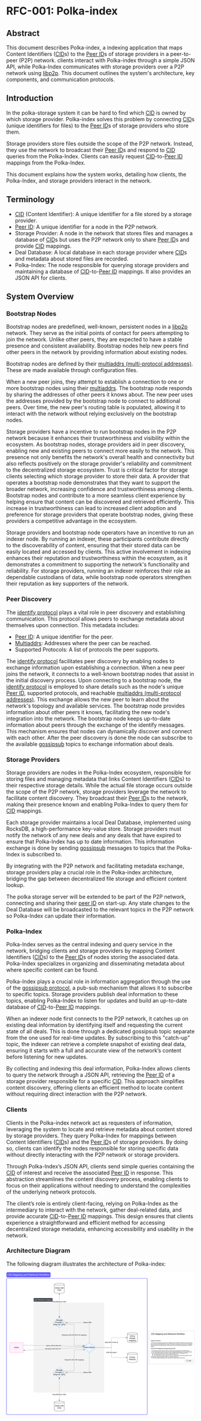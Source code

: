 # RFC-001: Polka-index

## Abstract

This document describes Polka-index, a indexing application that maps Content Identifiers ([CID][6]s) to the [Peer ID][5]s of storage providers in a peer-to-peer (P2P) network.
clients interact with Polka-index through a simple JSON API, while Polka-Index communicates with storage providers over a P2P network using [libp2p][1].
This document outlines the system's architecture, key components, and communication protocols.

## Introduction

In the polka-storage system it can be hard to find which [CID][6] is owned by which storage provider.
Polka-index solves this problem by connecting [CID][6]s (unique identifiers for files) to the [Peer ID][5]s of storage providers who store them.

Storage providers store files outside the scope of the P2P network.
Instead, they use the network to broadcast their [Peer ID][5]s and respond to [CID][6] queries from the Polka-Index.
Clients can easily request [CID][6]-to-[Peer ID][5] mappings from the Polka-Index.

This document explains how the system works, detailing how clients, the Polka-Index, and storage providers interact in the network.

## Terminology

- [CID][6] (Content Identifier): A unique identifier for a file stored by a storage provider.
- [Peer ID][5]: A unique identifier for a node in the P2P network.
- Storage Provider: A node in the network that stores files and manages a database of [CID][6]s but uses the P2P network only to share [Peer ID][5]s and provide [CID][6] mappings.
- Deal Database: A local database in each storage provider where [CID][6]s and metadata about stored files are recorded.
- Polka-Index: The node responsible for querying storage providers and maintaining a database of [CID][6]-to-[Peer ID][5] mappings. It also provides an JSON API for clients.

## System Overview

### Bootstrap Nodes

Bootstrap nodes are predefined, well-known, persistent nodes in a [libp2p][1] network.
They serve as the initial points of contact for peers attempting to join the network. Unlike other peers, they are expected to have a stable presence and consistent availability.
Bootstrap nodes help new peers find other peers in the network by providing information about existing nodes.

Bootstrap nodes are defined by their [multiaddrs (multi-protocol addresses)][2]. These are made available through configuration files.

When a new peer joins, they attempt to establish a connection to one or more bootstrap nodes using their [multiaddrs][2].
The bootstrap node responds by sharing the addresses of other peers it knows about.
The new peer uses the addresses provided by the bootstrap node to connect to additional peers.
Over time, the new peer's routing table is populated, allowing it to interact with the network without relying exclusively on the bootstrap nodes.

Storage providers have a incentive to run bootstrap nodes in the P2P network because it enhances their trustworthiness and visibility within the ecosystem.
As bootstrap nodes, storage providers aid in peer discovery, enabling new and existing peers to connect more easily to the network.
This presence not only benefits the network's overall health and connectivity but also reflects positively on the storage provider's reliability and commitment to the decentralized storage ecosystem.
Trust is critical factor for storage clients selecting which storage provider to store their data.
A provider that operates a bootstrap node demonstrates that they want to support the broader network, increasing confidence and trustworthiness among clients.
Bootstrap nodes and contribute to a more seamless client experience by helping ensure that content can be discovered and retrieved efficiently.
This increase in trustworthiness can lead to increased client adoption and preference for storage providers that operate bootstrap nodes, giving these providers a competitive advantage in the ecosystem.

Storage providers and bootstrap node operators have an incentive to run an indexer node.
By running an indexer, these participants contribute directly to the discoverability of content, ensuring that their stored data can be easily located and accessed by clients.
This active involvement in indexing enhances their reputation and trustworthiness within the ecosystem, as it demonstrates a commitment to supporting the network's functionality and reliability.
For storage providers, running an indexer reinforces their role as dependable custodians of data, while bootstrap node operators strengthen their reputation as key supporters of the network.

### Peer Discovery

The [identify protocol][3] plays a vital role in peer discovery and establishing communication.
This protocol allows peers to exchange metadata about themselves upon connection. This metadata includes:

- [Peer ID][5]: A unique identifier for the peer.
- [Multiaddrs][2]: Addresses where the peer can be reached.
- Supported Protocols: A list of protocols the peer supports.

The [identify protocol][3] facilitates peer discovery by enabling nodes to exchange information upon establishing a connection.
When a new peer joins the network, it connects to a well-known bootstrap nodes that assist in the initial discovery process.
Upon connecting to a bootstrap node, the [identify protocol][3] is employed to share details such as the node's unique [Peer ID][5], supported protocols, and reachable [multiaddrs (multi-protocol addresses)][2].
This exchange allows the new peer to learn about the network's topology and available services.
The bootstrap node provides information about other peers it knows, facilitating the new node's integration into the network.
The bootstrap node keeps up-to-date information about peers through the exchange of the identify messages.
This mechanism ensures that nodes can dynamically discover and connect with each other.
After the peer discovery is done the node can subscribe to the available [gossipsub][4] topics to exchange information about deals.

### Storage Providers

Storage providers are nodes in the Polka-Index ecosystem, responsible for storing files and managing metadata that links Content Identifiers ([CID][6]s) to their respective storage details.
While the actual file storage occurs outside the scope of the P2P network, storage providers leverage the network to facilitate content discovery.
They broadcast their [Peer ID][5]s to the network, making their presence known and enabling Polka-Index to query them for [CID][6] mappings.

Each storage provider maintains a local Deal Database, implemented using RocksDB, a high-performance key-value store.
Storage providers must notify the network of any new deals and any deals that have expired to ensure that Polka-Index has up to date information.
This information exchange is done by sending [gossipsub][4] messages to topics that the Polka-Index is subscribed to.

By integrating with the P2P network and facilitating metadata exchange, storage providers play a crucial role in the Polka-index architecture, bridging the gap between decentralized file storage and efficient content lookup.

The polka storage server will be extended to be part of the P2P network, connecting and sharing their [peer ID][5] on start-up. Any state changes to the Deal Database will be broadcasted to the relevant topics in the P2P network so Polka-Index can update their information.

### Polka-Index

Polka-Index serves as the central indexing and query service in the network, bridging clients and storage providers by mapping Content Identifiers ([CID][6]s) to the [Peer ID][5]s of nodes storing the associated data.
Polka-Index specializes in organizing and disseminating metadata about where specific content can be found.

Polka-Index plays a crucial role in information aggregation through the use of the [gossipsub protocol][4], a pub-sub mechanism that allows it to subscribe to specific topics.
Storage providers publish deal information to these topics, enabling Polka-Index to listen for updates and build an up-to-date database of [CID][6]-to-[Peer ID][5] mappings.

When an indexer node first connects to the P2P network, it catches up on existing deal information by identifying itself and requesting the current state of all deals.
This is done through a dedicated gossipsub topic separate from the one used for real-time updates.
By subscribing to this "catch-up" topic, the indexer can retrieve a complete snapshot of existing deal data, ensuring it starts with a full and accurate view of the network’s content before listening for new updates.

By collecting and indexing this deal information, Polka-Index allows clients to query the network through a JSON API, retrieving the [Peer ID][5] of a storage provider responsible for a specific [CID][6].
This approach simplifies content discovery, offering clients an efficient method to locate content without requiring direct interaction with the P2P network.

### Clients

Clients in the Polka-index network act as requesters of information, leveraging the system to locate and retrieve metadata about content stored by storage providers.
They query Polka-Index for mappings between Content Identifiers ([CID][6]s) and the [Peer ID][5]s of storage providers.
By doing so, clients can identify the nodes responsible for storing specific data without directly interacting with the P2P network or storage providers.

Through Polka-Index’s JSON API, clients send simple queries containing the [CID][6] of interest and receive the associated [Peer ID][5] in response.
This abstraction streamlines the content discovery process, enabling clients to focus on their applications without needing to understand the complexities of the underlying network protocols.

The client’s role is entirely client-facing, relying on Polka-Index as the intermediary to interact with the network, gather deal-related data, and provide accurate [CID][6]-to-[Peer ID][5] mappings.
This design ensures that clients experience a straightforward and efficient method for accessing decentralized storage metadata, enhancing accessibility and usability in the network.

### Architecture Diagram

The following diagram illustrates the architecture of Polka-index:

![architecture](assets/Polka-indexer.svg)

[1]: https://docs.libp2p.io/
[2]: https://github.com/libp2p/specs/blob/master/addressing/README.md#multiaddr-in-libp2p
[3]: https://github.com/libp2p/specs/blob/master/identify/README.md#identify-v100
[4]: https://github.com/libp2p/specs/blob/master/pubsub/gossipsub/README.md
[5]: https://docs.libp2p.io/concepts/fundamentals/peers/#peer-id
[6]: https://docs.ipfs.tech/concepts/content-addressing/
